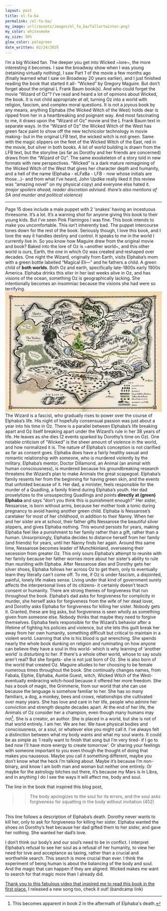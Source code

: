 ```yaml
---
layout: post
title: el-fa-ba
permalink: /el-fa-ba/
my_image: url(/assets/images/el_fa_ba/fallartwinter.png)
my_color: whitesmoke
my_size: 50%
glow_color: palegreen
date_written: 02/24/2025
---
```


I’m a big Wicked fan. The deeper you get into Wicked ~lore~, the more interesting it becomes. I saw the broadway show when I was young (retaining virtually nothing), I saw Part 1 of the movie a few months ago (finally learned what I saw on Broadway 20 years earlier), and I just finished reading the book that started it all- “Wicked” by Gregory Maguire. But don’t forget about the original L Frank Baum book(s). And who could forget the movie “Wizard of Oz”?
I’ve read and heard a lot of opinions about Wicked, the book. It is not child appropriate _at all_, turning Oz into a world with religion, fascism, and complex moral questions. It is not a joyous book by any means, anything Elphaba (the Wicked Witch of the West) holds dear is ripped from her in a heartbreaking and poignant way. And most fascinating to me, it draws upon the “Wizard of Oz” movie and the L Frank Baum text in separate ways. In the “Wizard of Oz” the Wicked Witch of the West has green face paint to show off the new technicolor technology in movie making- but in the original LFB text, the wicked witch is not green. Same with the magic slippers on the feet of the Wicked Witch of the East, red in the movie, but silver in both books. A lot of world building is drawn from the LFB text, but the storyline (as far as Dorothy and her friends are concerned) draws from the “Wizard of Oz”.
The same exoskeleton of a story told in new formats with new perspectives. 
“Wicked” is a dark mature reimagining of the Wicked Witch of the West that gives her character depth and humanity, and a hell of the name (Elphaba - eLFaBa - LFB - now whose initials are those…)- and from what I’ve heard, John Updike really liked it (his review was “amazing novel” on my physical copy) and everyone else hated it. 
_(major spoilers ahead, reader discretion advised. there’s also mentions of SA and murder and political violence)_
___
Page 15 does include a male puppet with 2 ‘snakes’ having an incestuous threesome. It’s a lot. It’s a warning shot for anyone giving this book to their young kids. But I’ve seen Pink Flamingos I was fine. 
This book intends to make you uncomfortable. This isn’t inherently bad. The puppet intercourse tones down for the rest of the book. 
Seriously though, I love this book, and I love the way it handles destiny and control. It speaks to me in the world I currently live in.
So you know how Maguire drew from the original movie and book? Baked into the lore of Oz is ~another world~, and this other world is ours, Earth, the one in which Oz was created and reshaped over decades. One night the Wizard, originally from Earth, visits Elphaba’s mom with a green bottle labelled “Magical Eli—” and he fathers a child.  A green child of **both worlds**. Both Oz and earth, specifically late-1800s early 1900s America. Elphaba drinks this elixr in her last weeks alive in Oz, and has visions of the ocean, something Oz is geographically lacking. She intentionally becomes an insomniac because the visions she had were so terrifying. ![Map of Oz](/assets/images/el_fa_ba/Ozmap.jpg)
The Wizard is a fascist, who gradually rises to power over the course of Elphaba’s life. His night of hopefully consensual passion was just about a year into his time in Oz. There is a parallel between Elphaba’s life breaking apart and Oz itself breaking apart under the Wizard’s rule in her 38 years of life. He leaves as she dies (2 events sparked by Dorothy’s time on Oz).
One notable criticism of “Wicked” is the sheer amount of violence in the world, and how normalized it is. The nature of Elphaba’s conception is not clarified as far as consent goes. Elphaba does have a fairly healthy sexual and romantic relationship with someone, who is murdered violently by the military. Elphaba’s mentor, Doctor Dillamond, an Animal (an animal with human consciousness), is murdered because his groundbreaking research threatens the Wizard’s plan to make Animals the great scapegoat. 
Elphaba’s family resents her from the beginning for having green skin, and the events that unfolded because of it. Her dad, a minister, feels responsible for the murder of a Quadling, a family friend during Elphaba’s youth. Her dad proselytizes to the unsuspecting Quadlings and points **directly at (green) Elphaba** and says “don’t you think this is punishment enough?” 
Her sister, Nessarose, is born without arms, because her mother took a tonic during pregnancy to avoid having another green child. Elphaba is Nessarose’s caretaker for most of her childhood, in addition to their Nanny. When her and her sister are at school, their father gifts Nessarose the beautiful silver slippers, and gives Elphaba nothing. This wound persists for years, making Elphaba feel like a punishment to her family rather than a gift, rather than a human. Unsurprisingly, Elphaba decides to distance herself from her family (and friends) for years, until her Nanny finds her again. Around this same time, Nessarose becomes leader of Munchkinland, overseeing their secession from greater Oz. This only sours Elphaba’s attempt to reunite with her family because her father worries more about her sister’s ability to rule than reuniting with Elphaba. After Nessarose dies and Dorothy gets her silver shoes, Elphaba follows her across Oz to get them, only to eventually learn they literally can't come off.
To me, if Oz is under fascism, a disjointed, painful, lonely life makes sense. Living under that kind of government surely affects the interpersonal lives of its citizens- it certainly doesn’t teach consent or humanity. 
There are strong themes of forgiveness that run throughout the book. Elphaba’s dad asks for forgiveness for complicity in murder, she herself asks for forgiveness from the wife of her dead lover, and Dorothy asks Elphaba for forgiveness for killing her sister. Nobody gets it. Granted, these are big asks, but forgiveness is seen wholly as something given from someone else. Nobody thinks that maybe they need to forgive themselves. 
Elphaba feels responsible for the Wizard’s behavior after a lifetime of fighting his policies and violence, but she lets this guilt break her away from her own humanity, something difficult but critical to maintain in a violent world. Learning that she is his blood is gut wrenching. She spends nearly the whole book dunking on religion and ruminating on how anyone can believe they have a soul in this world- which is why learning of ‘another world’ is disturbing to her. If there's a whole other world, whose to say souls aren't real?
But she forgets- she is not just born of Oz. She is also born of the world that created Oz. 
Maguire alludes to her choosing to be female numerous times throughout the book. She continually changes names, from Fabala, Elphie, Elphaba, Auntie Guest, witch, Wicked Witch of the West- eventually embracing witch-hood because it offered her more freedom. She has a book of magic, the Grimmerie, from our world that she can use because the language is somehow familiar to her. She has so many familiars, a dog, a monkey, bees and crows, relationships she cultivated over many years. She has love and care in her life, people who admire her conviction and strength despite decades apart. At the end of her life, the Animals of Oz consider her a champion, even though many humans may not[^1].
She is a creator, an author. She is placed in a world, but she is not of that world entirely. 
I am her. We are her. We have physical bodies and consciousness, or a soul, or whatever else you might call it. I’ve always felt a distinction between what my body wants and what my soul wants. It could be as simple as ‘I really want to finish that song but I’m very tired- if I go to bed now I’ll have more energy to create tomorrow'. Or sharing your feelings with someone important to you even though the thought of doing that makes you nauseous. Maybe you call it something different, maybe you don’t know what the heck I’m talking about. Maybe it’s because I’m non-binary, and know I am both man and woman but neither one entirely. Or maybe for the astrology bitches out there, it’s because my Mars is in Libra, and in anything I do I see the ways it will affect me, body and soul. 

The line in the book that inspired this blog post, 
>> The body apologizes to the soul for its errors, and the soul asks forgiveness for squatting in the body without invitation (452)
<br>
This line follows a description of Elphaba’s death. 
Dorothy never wants to kill her, only to ask for forgiveness for killing her sister. Elphaba wanted the shoes on Dorothy’s feet because her dad gifted them to her sister, and gave her nothing. She wanted her dad’s love. 

I don’t think our body’s and our soul’s need to be in conflict. I interpret Elphaba’s refusal to see her soul as a refusal of her humanity, to view her need for love and acceptance as taxing, rather than a crucial and worthwhile search. This search is more crucial than ever. 
I think the experiment of being human is about the balancing of the body and soul. And the magic that can happen if they are aligned. 
Wicked makes me want to search for that magic more than I already did. 

[Thank you to this fabulous video that inspired me to read this book in the first place.](https://www.youtube.com/watch?v=VofJWRpXfGI)
I released a new song too, check it out! (bandcamp link)

[^1]:This becomes apparent in book 2 in the aftermath of Elphaba's death.
